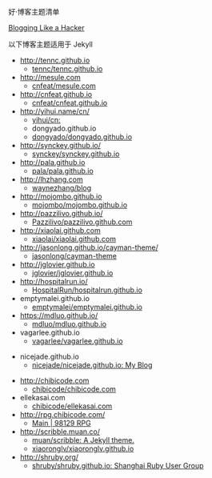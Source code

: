 好·博客主题清单


[Blogging Like a Hacker](http://tom.preston-werner.com/2008/11/17/blogging-like-a-hacker.html)


以下博客主题适用于 Jekyll  

- http://tennc.github.io
	- [tennc/tennc.github.io](https://github.com/tennc/tennc.github.io)
- http://mesule.com
	- [cnfeat/mesule.com](https://github.com/cnfeat/mesule.com)
- http://cnfeat.github.io
	+ [cnfeat/cnfeat.github.io](https://github.com/cnfeat/cnfeat.github.io)
- http://yihui.name/cn/
	+ [yihui/cn:](https://github.com/yihui/cn)
	+ dongyado.github.io
	+ [dongyado/dongyado.github.io](https://github.com/dongyado/dongyado.github.io)
- http://synckey.github.io/
	+ [synckey/synckey.github.io](https://github.com/synckey/synckey.github.io)
- http://pala.github.io
	+ [pala/pala.github.io](https://github.com/pala/pala.github.io)
- http://lhzhang.com
	+ [waynezhang/blog](https://github.com/waynezhang/blog)
- http://mojombo.github.io
	+ [mojombo/mojombo.github.io](https://github.com/mojombo/mojombo.github.io)
- http://pazzilivo.github.io/
	+ [Pazzilivo/pazzilivo.github.com](https://github.com/Pazzilivo/pazzilivo.github.com)
- http://xiaolai.github.com
	+ [xiaolai/xiaolai.github.com](https://github.com/xiaolai/xiaolai.github.com)
- http://jasonlong.github.io/cayman-theme/
	+ [jasonlong/cayman-theme](https://github.com/jasonlong/cayman-theme)
- http://jglovier.github.io
	+ [jglovier/jglovier.github.io](https://github.com/jglovier/jglovier.github.io)
- http://hospitalrun.io/
	+ [HospitalRun/hospitalrun.github.io](https://github.com/HospitalRun/hospitalrun.github.io)
- emptymalei.github.io
	+ [emptymalei/emptymalei.github.io](https://github.com/emptymalei/emptymalei.github.io)
- https://mdluo.github.io/
	- [mdluo/mdluo.github.io](https://github.com/mdluo/mdluo.github.io)
- vagarlee.github.io
	+ [vagarlee/vagarlee.github.io](https://github.com/vagarlee/vagarlee.github.io)
+ nicejade.github.io
	* [nicejade/nicejade.github.io: My Blog](https://github.com/nicejade/nicejade.github.io)
- http://chibicode.com
	+ [chibicode/chibicode.com](https://github.com/chibicode/chibicode.com)
- ellekasai.com
	+ [chibicode/ellekasai.com](https://github.com/chibicode/ellekasai.com)
- http://rpg.chibicode.com/
	+ [Main | 98129 RPG](http://rpg.chibicode.com/)
- http://scribble.muan.co/
	- [muan/scribble: A Jekyll theme.](https://github.com/muan/scribble)
	- [xiaoronglv/xiaoronglv.github.io](https://github.com/xiaoronglv/xiaoronglv.github.io)
- http://shruby.org/
	+ [shruby/shruby.github.io: Shanghai Ruby User Group](https://github.com/shruby/shruby.github.io)